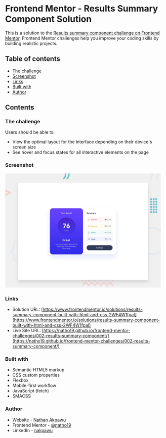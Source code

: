 # Frontend Mentor - Results Summary Component Solution

This is a solution to the [Results summary component challenge on Frontend Mentor](https://www.frontendmentor.io/challenges/results-summary-component-CE_K6s0maV). Frontend Mentor challenges help you improve your coding skills by building realistic projects.

## Table of contents

-   [The challenge](#the-challenge)
-   [Screenshot](#screenshot)
-   [Links](#links)
-   [Built with](#built-with)
-   [Author](#author)

## Contents

### The challenge

Users should be able to:

-   View the optimal layout for the interface depending on their device's screen size
-   See hover and focus states for all interactive elements on the page

### Screenshot

![](./screenshot.jpg)

### Links

-   Solution URL: [https://www.frontendmentor.io/solutions/results-summary-component-built-with-html-and-css-2WF4W1fpaI](https://www.frontendmentor.io/solutions/results-summary-component-built-with-html-and-css-2WF4W1fpaI)
-   Live Site URL: [https://natho19.github.io/frontend-mentor-challenges/002-results-summary-component/](https://natho19.github.io/frontend-mentor-challenges/002-results-summary-component/)

### Built with

-   Semantic HTML5 markup
-   CSS custom properties
-   Flexbox
-   Mobile-first workflow
-   JavaScript (fetch)
-   SMACSS

### Author

-   Website - [Nathan Akpawu](https://nakpawu.com/)
-   Frontend Mentor - [@natho19](https://www.frontendmentor.io/profile/natho19)
-   LinkedIn - [nakpawu](https://www.linkedin.com/in/nakpawu/)
